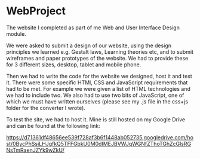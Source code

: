 # WebProject
The website I completed as part of me Web and User Interface Design module. 

We were asked to submit a design of our website, using the design principles we learned e.g. Gestalt laws, Learning theories etc, and to submit wireframes and paper prototypes of the website. We had to provide these for 3 different sizes, desktop, tablet and mobile phone. 

Then we had to write the code for the website we designed, host it and test it. There were some specific HTMl, CSS and JavaScript requirements that had to be met. For example we were given a list of HTML technologies and we had to include two. We also had to use two bits of JavaScript, one of which we must have written ourselves (please see my .js file in the css+js folder for the converter I wrote). 

To test the site, we had to host it. Mine is still hosted on my Google Drive and can be found at the following link:

https://d71361df48656ee539f728af3b6f1448ab052735.googledrive.com/host/0BycPhSsiLHJgfkQ5TFFGbkU0M0dIMEJBVWJqWGNfZThoTGhZcGlsRGNsTmRaenJZYk9wZkU/